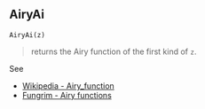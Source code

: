 ## AiryAi

```
AiryAi(z)
```

> returns the Airy function of the first kind of `z`.

See
* [Wikipedia - Airy_function](https://en.wikipedia.org/wiki/Airy_function)
* [Fungrim - Airy functions](http://fungrim.org/topic/Airy_functions/)

